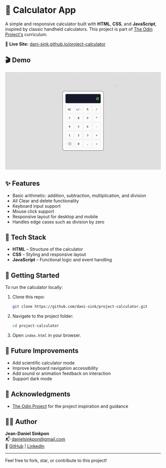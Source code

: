 # 🧮 Calculator App

A simple and responsive calculator built with **HTML**, **CSS**, and **JavaScript**, inspired by classic handheld calculators. This project is part of [The Odin Project's](https://www.theodinproject.com/) curriculum.

🔗 **Live Site:** [dani-sink.github.io/project-calculator](https://dani-sink.github.io/project-calculator/)

## 🎬 Demo

![Calculator Demo](./assets/calculator-demo.gif)

## ✨ Features

- Basic arithmetic: addition, subtraction, multiplication, and division
- All Clear and delete functionality
- Keyboard input support
- Mouse click support
- Responsive layout for desktop and mobile
- Handles edge cases such as division by zero

## 🧰 Tech Stack

- **HTML** – Structure of the calculator
- **CSS** – Styling and responsive layout
- **JavaScript** – Functional logic and event handling

## 🚀 Getting Started

To run the calculator locally:

1. Clone this repo:
   ```bash
   git clone https://github.com/dani-sink/project-calculator.git
   ```
2. Navigate to the project folder:
   ```bash
   cd project-calculator
   ```
3. Open `index.html` in your browser.

## 🔧 Future Improvements

- Add scientific calculator mode
- Improve keyboard navigation accessibility
- Add sound or animation feedback on interaction
- Support dark mode

## 🙌 Acknowledgments

- [The Odin Project](https://www.theodinproject.com/) for the project inspiration and guidance

## 👨‍💻 Author

**Jean-Daniel Sinkpon**  
📬 [danielsinkpon@gmail.com](mailto:danielsinkpon@gmail.com)  
🔗 [GitHub](https://github.com/dani-sink) | [LinkedIn](https://linkedin.com/in/daniel-sinkpon)

---

Feel free to fork, star, or contribute to this project!
